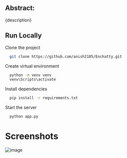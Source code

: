 ## Abstract:

{description}


## Run Locally

Clone the project

```bash
  git clone https://github.com/anish2105/Enchatty.git
```

Create virtual environment

```bash
  python -m venv venv
  venv\Scripts\activate
```

Install dependencies

```bash
  pip install -r requirements.txt
```

Start the server

```bash
  python app.py
```


# Screenshots
![image](https://github.com/anish2105/Enchatty/assets/88924201/521c7377-78e0-45ce-b5de-bdaa41423dbe)

